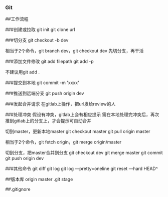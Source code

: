 ### Git

##工作流程

###创建或拉取
git init
git clone url

###切分支
git checkout -b dev

相当于2个命令，git branch dev，git checkout dev
先切分支，再干活

###添加文件修改
git add filepath
git add -p

不建议用git add .

###提交到本地
git commit -m 'xxxx'

###推送到远端分支
git push origin dev

###发起合并请求
在gitlab上操作，把url发给review的人

###处理冲突
假设有冲突，gitlab上会有相应提示
需在本地处理完冲突后，再次推到gitlab上的分支上，才会提示可自动合并

切到master，更新本地master
git checkout master
git pull origin master

相当于2个命令，git fetch origin，git merge origin/master

切到分支，把master合并到分支
git checkout dev
git merge master
git commit
git push origin dev

###其他命令
git diff
git log
git log —pretty=oneline
git reset —hard HEAD^

##版本库
origin master
.git
stage

##.gitignore
